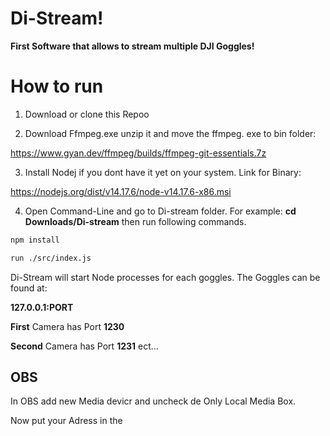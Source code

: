 ﻿# Di-Stream! 
**First Software that allows to stream multiple DJI Goggles!**
 
# How to run

1. Download or clone this Repoo

2. Download Ffmpeg.exe unzip it and move the ffmpeg. exe to bin folder:

https://www.gyan.dev/ffmpeg/builds/ffmpeg-git-essentials.7z

3. Install Nodej if you dont have it yet on your system. 
Link for Binary:

https://nodejs.org/dist/v14.17.6/node-v14.17.6-x86.msi

4. Open Command-Line and go to Di-stream folder. For example:
**cd Downloads/Di-stream** 
then run following commands. 

```sh
npm install
```

```sh
run ./src/index.js
```

Di-Stream will start Node processes for each goggles. The Goggles can be found at:

**127.0.0.1:PORT**

**First** Camera has Port **1230**

**Second** Camera has Port **1231** ect... 


## OBS

In OBS add new Media devicr and uncheck de Only Local Media Box. 

Now put your Adress in the 





